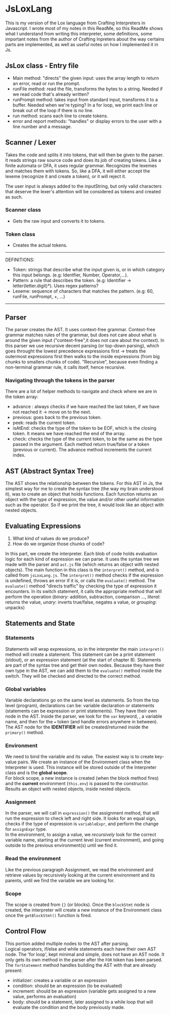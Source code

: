 # JsLoxLang

This is my version of the Lox language from Crafting Interpreters in Javascript.
I wrote most of my notes in this ReadMe, so this ReadMe shows what I understand from writing this interpreter, some definitions, some important notes from the author of Crafting Inpreters about the way certains parts are implemented, as well as useful notes on how I implemented it in Js.

## JsLox class - Entry file
  - Main method: "directs" the given input: uses the array length to return an error, read or run the prompt.
  - runFile method: read the file, transforms the bytes to a string. Needed if we read code that's already written?
  - runPrompt method: takes input from standard input, transforms it to a buffer. Needed when we're typing?
    In a for loop, we print each line or break out of the loop if there is no line.
  - run method: scans each line to create tokens.
  - error and report methods: "handles" or display errors to the user with a line number and a message.

## Scanner / Lexer

Takes the code and splits it into tokens, that will then be given to the parser. 
It reads strings raw source code and does its job of creating tokens.
Like a finite automata or DFA, it uses regular grammar. Recognizes the lexemes and matches them with tokens. 
So, like a DFA, it will either accept the lexeme (recognize it and create a token), or it will reject it.

The user input is always added to the inputString, but only valid characters that deserve the lexer's attention will be considered as tokens and created as such.

### Scanner class
- Gets the raw input and converts it to tokens.

### Token class
- Creates the actual tokens.

---
  DEFINITIONS:
  - Token: strings that describe what the input given is, or in which category this input belongs. (e.g: Identfier, Number, Operator,...).
  - Pattern: a rule that describes the token. (e.g: Identifier -> letter(letter.digit)*). Uses regex patterns?
  - Lexeme: sequence of characters that matches the pattern. (e.g: 60, runFile, runPrompt, +, ...)
---

## Parser

The parser creates the AST.
It uses context-free grammar. Context-free grammar matches rules of the grammar, but does not care about what is around the given input ("context-free",it does not care about the context).
In this parser we use recursive decent parsing (or top-down parsing), which goes throught the lowest precedence expressions first -> treats the outermost expressions first then walks to the inside expressions (from big chunks to smallers chunks of code).
"Recursive", because even finding a non-terminal grammar rule, it calls itself, hence recursive.

### Navigating through the tokens in the parser

There are a lot of helper methods to navigate and check where we are in the token array:
  - advance : always checks if we have reached the last token, if we have not reached it -> move on to the next.
  - previous: goes back to the previous token.
  - peek: reads the current token.
  - isAtEnd: checks the type of the token to be EOF, which is the closing token. It means we have reached the end of the array.
  - check: checks the type of the current token, to be the same as the type passed in the argument.
Each method return true/false or a token (previous or current). The advance method increments the current index.

## AST (Abstract Syntax Tree)

The AST shows the relationship between the tokens.
For this AST in Js, the simplest way for me to create the syntax tree (the way my brain understood it), was to create an object that holds functions. Each function returns an object with the type of expression, the value and/or other useful information such as the operator.
So if we print the tree, it would look like an object with nested objects.

## Evaluating Expressions

1. What kind of values do we produce?
2. How do we organize those chunks of code?

In this part, we create the interpreter.
Each blob of code holds evaluation logic for each kind of expression we can parse. It uses the syntax tree we made with the parser and `ast.js` file (which returns an object with nested objects).
The main function in this class is the `interpret()` method, and is called from `jsLoxLang.js`. 
The `interpret()` method checks if the expression is undefined, throws an error if it is, or calls the `evaluate()` method.
The `evaluate()` method "directs traffic" by checking the type of expression it encounters. In its switch statement, it calls the appropriate method that will perform the operation (*binary*: addition, subtraction, comparison ..., *literal*: returns the value, *unary*: inverts true/false, negates a value, or *grouping*: unpacks)

## Statements and State

### Statements
Statements will wrap expressions, so in the interpreter the main `interpret()` method will create a statement. 
This statement can be a print statement (stdout), or an expression statement (at the start of chapter 8).
Statements are part of the syntax tree and get their own nodes. Because they have their own type in the AST, we can add them to the `evaluate()` method inside the switch. They will be checked and directed to the correct method.

### Global variables
Variable declarations go on the same level as statements.
So from the top level (program), declarations can be: variable declaration or statements (statements can be expression or print statements).
They have their own node in the AST.
Inside the parser, we look for the `var` keyword, , a variable name, and then for the  `=`  token (and handle errors anywhere in between). The AST node for the **IDENTIFIER** will be created/returned inside the `primary()` method. 

### Environment
We need to bind the variable and its value. The easiest way is to create key-value pairs. 
We create an instance of the Environment class when the Interpreter is used. This instance will be stored outside of the Interpreter class and is the **global scope**.<br>
For block scope, a new instance is created (when the block method fires) and the **current** environment (`this.env`) is passed to the constructor. Results an object with nested objects, inside nested objects.

### Assignment
In the parser, we will call in `expression()` the assignment method, that will run the expression to check left and right side. It looks for an equal sign, checks if the type of expression is `variableExpr`, and perform the change for `assignExpr` type.<br>
In the environment, to assign a value, we *recursively* look for the correct variable name, starting at the current level (current environment), and going outside to the previous environment(s) until we find it.

### Read the environment
Like the previous paragraph Assignment, we read the environment and retrieve values by recursively looking at the current environment and its parents, until we find the variable we are looking for.

### Scope
The scope is created from `{}` (or blocks). Once the `blockStmt` node is created, the interpreter will create a new instance of the Environment class once the `getBlockStmt()` function is fired.  

## Control Flow

This portion added multiple nodes to the AST after parsing.<br>
Logical operators, if/else and while statements each have their own AST node. The 'for loop', kept minimal and simple, does not have an AST node. It only gets its own method in the parser after the `FOR` token has been parsed. <br>
The `forStatement` method handles building the AST with that are already present: <br>
- initializer: creates a variable or an expression
- condition: should be an expression (to be evaluated)
- increment: should be an expression (variable gets assigned to a new value, performs an evaluation)
- body: should be a statement, later assigned to a while loop that will evaluate the condition and the body previously made.